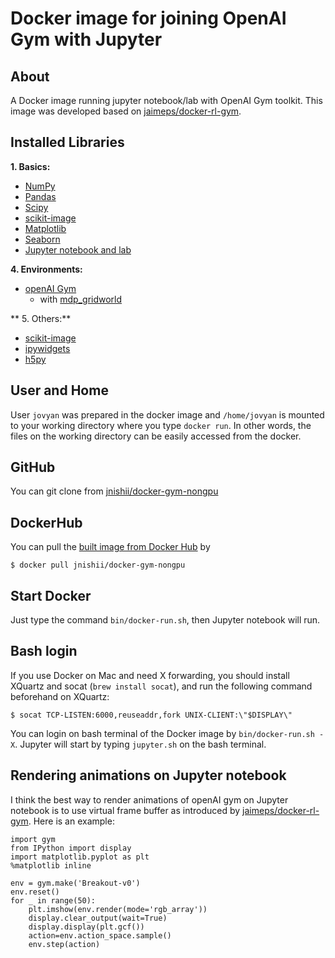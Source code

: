 # Docker image for joining OpenAI Gym with Jupyter
 
## About

A Docker image running jupyter notebook/lab with OpenAI Gym toolkit. 
This image was developed based on [jaimeps/docker-rl-gym](https://github.com/jaimeps/docker-rl-gym).

## Installed Libraries

**1. Basics:** 
- [NumPy](http://www.numpy.org/)
- [Pandas](http://pandas.pydata.org/)
- [Scipy](https://www.scipy.org/)
- [scikit-image](https://scikit-image.org/)
- [Matplotlib](http://matplotlib.org/)
- [Seaborn](https://seaborn.pydata.org/)
- [Jupyter notebook and lab](http://jupyter.org/)
<!--
**2. Deep Learning:** 
- [TensorFlow](https://www.tensorflow.org/)
- [Keras](http://keras.io/)

**3. Reinforcement Learning:**
- [Keras-RL](https://keras-rl.readthedocs.io/en/latest/)
- [baselines](https://github.com/openai/baselines)
- [TensorForce](https://github.com/reinforceio/tensorforce) -->

**4. Environments:**
- [openAI Gym](https://github.com/openai/gym)
	- with [mdp_gridworld](https://github.com/IRLL/reinforcement_learning_class)
<!-- - [PyGame Learning Environment](http://pygame-learning-environment.readthedocs.io/) -->

** 5. Others:** 
- [scikit-image](https://scikit-image.org/)
- [ipywidgets](https://ipywidgets.readthedocs.io/en/stable/index.html)
- [h5py](http://www.h5py.org/)

## User and Home

User `jovyan` was prepared in the docker image and `/home/jovyan` is mounted to your working directory where you type `docker run`. In other words, the files on the working directory can be easily accessed from the docker.


## GitHub

You can git clone from [jnishii/docker-gym-nongpu](https://github.com/jnishii/docker-gym-nongpu)

## DockerHub

You can pull the [built image from Docker Hub](https://hub.docker.com/r/jnishii/docker-gym-nongpu/) by 

```
$ docker pull jnishii/docker-gym-nongpu
```

## Start Docker

Just type the command `bin/docker-run.sh`, then Jupyter notebook will run.


## Bash login

If you use Docker on Mac and need X forwarding, you should install XQuartz and socat (`brew install socat`), and run the following command beforehand on XQuartz:

```
$ socat TCP-LISTEN:6000,reuseaddr,fork UNIX-CLIENT:\"$DISPLAY\"
```

You can login on bash terminal of the Docker image by `bin/docker-run.sh -X`.
Jupyter will start by typing `jupyter.sh` on the bash terminal.


## Rendering animations on Jupyter notebook

I think the best way to render animations of openAI gym on Jupyter notebook is to use virtual frame buffer as introduced by [jaimeps/docker-rl-gym](https://github.com/jaimeps/docker-rl-gym). Here is an example:

```
import gym
from IPython import display
import matplotlib.pyplot as plt
%matplotlib inline

env = gym.make('Breakout-v0')
env.reset()
for _ in range(50):
    plt.imshow(env.render(mode='rgb_array'))
    display.clear_output(wait=True)
    display.display(plt.gcf())
    action=env.action_space.sample()
    env.step(action)
```

